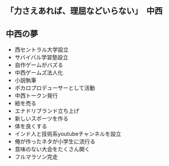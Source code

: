 ## 「力さえあれば、理屈などいらない」　中西

## 中西の夢

- 西セントラル大学設立
- サバイバル学習塾設立
- 自作ゲームがバズる
- 中西ゲームズ法人化
- 小説執筆
- ボカロプロデューサーとして活動
- 中西トークン発行
- 絵を売る
- エナドリブランド立ち上げ
- 新しいスポーツを作る
- 体を良くする
- インド人と技術系youtubeチャンネルを設立
- 俺が作ったネタが小学生に流行る
- 意味のない大会をたくさん開く
- フルマラソン完走

<!--
**KenshinKaraage/KenshinKaraage** is a ✨ _special_ ✨ repository because its `README.md` (this file) appears on your GitHub profile.

Here are some ideas to get you started:

- 🔭 I’m currently working on ...
- 🌱 I’m currently learning ...
- 👯 I’m looking to collaborate on ...
- 🤔 I’m looking for help with ...
- 💬 Ask me about ...
- 📫 How to reach me: ...
- 😄 Pronouns: ...
- ⚡ Fun fact: ...
-->

